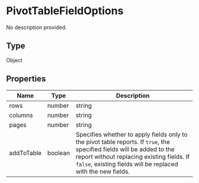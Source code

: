 # PivotTableFieldOptions

No description provided.

## Type

Object

## Properties

| Name | Type | Description |
| ---- | ---- | ----------- |
| rows | number | string | number[] | string[] | An array of field names or IDs to be added as rows or added to the category axis. |
| columns | number | string | number[] | string[] | An array of field names or IDs to be added as columns or added to the series axis. |
| pages | number | string | number[] | string[] | An array of field names or IDs to be added as pages or added to the page area. |
| addToTable | boolean | Specifies whether to apply fields only to the pivot table reports. If `true`, the specified fields will be added to the report  without replacing existing fields. If `false`, existing fields will be replaced with the new fields. |
